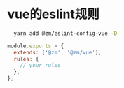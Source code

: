 # vue的eslint规则
``` bash
  yarn add @zm/eslint-config-vue -D
```

``` js
module.exports = {
  extends: ['@zm', '@zm/vue'],
  rules: {
    // your rules
  },
};
```
